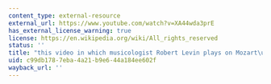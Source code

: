 ```yaml
---
content_type: external-resource
external_url: https://www.youtube.com/watch?v=XA44wda3prE
has_external_license_warning: true
license: https://en.wikipedia.org/wiki/All_rights_reserved
status: ''
title: "this video in which musicologist Robert Levin plays on Mozart\u2019s piano"
uid: c99db178-7eba-4a21-b9e6-44a184ee602f
wayback_url: ''
---
```

